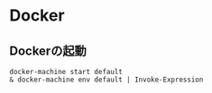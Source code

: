 # Docker


## Dockerの起動

```
docker-machine start default
& docker-machine env default | Invoke-Expression
```
